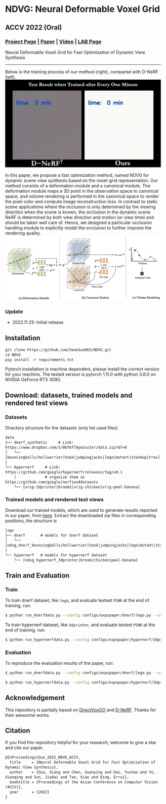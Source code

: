 # NDVG: Neural Deformable Voxel Grid

## ACCV 2022 (Oral)

### [Project Page](https://npucvr.github.io/NDVG/) | [Paper](https://arxiv.org/abs/2206.07698) | [Video](https://youtu.be/BVKF3m49kj0) | [LAB Page](http://npu-cvr.cn/)
Neural Deformable Voxel Grid for Fast Optimization of Dynamic View Synthesis   

---------------------------------------------------
Below is the training process of our method (right), compared with D-NeRF (left).   
![block](./figs/train_demo.gif)


In this paper, we propose a fast optimization
method, named NDVG for dynamic scene view synthesis based on the voxel-grid
representation. Our method consists of a deformation module and a canonical
module. The deformation module maps a 3D point in the observation space to
canonical space, and volume rendering is performed in the canonical space to
render the pixel color and compute image reconstruction loss. In contrast to
static scene applications where the occlusion is only determined by the viewing
direction when the scene is known, the occlusion in the dynamic scene NeRF
is determined by both view direction and motion (or view time) and should be
taken well care of. Hence, we designed a particular occlusion handling module
to explicitly model the occlusion to further improve the rendering quality.   
![block](./figs/pipeline.png)


### Update
- 2022.11.25: Initial release.

## Installation
```
git clone https://github.com/SeanGuo063/NDVG.git
cd NDVG
pip install -r requirements.txt
```
Pytorch installation is machine dependent, please install the correct version for your machine. The tested version is pytorch 1.11.0 with python 3.8.0 on NVIDIA GeForce RTX 3090.


## Download: datasets, trained models and rendered test views

### Datasets
Directory structure for the datasets (only list used files)

    data
    ├── dnerf_synthetic     # Link: https://www.dropbox.com/s/0bf6fl0ye2vz3vr/data.zip?dl=0
    │   └── [bouncingballs|hellwarrior|hook|jumpingjacks|lego|mutant|standup|trex]
    │
    └── Hypernerf     # Link: https://github.com/google/hypernerf/releases/tag/v0.1
        │             # organize them as https://github.com/google/nerfies#datasets
        └── [vrig-3dprinter|broom2|vrig-chicken|vrig-peel-banana]

### Trained models and rendered test views
Download our trained models, which are used to generate results reported in our paper, from [here](https://drive.google.com/drive/folders/1cJ0_EREKwAUik-3fyKaPMbayXp49jHeh?usp=share_link). Extract the downloaded zip files in corresponding positions, the structure is

    logs
    ├── dnerf       # models for dnerf dataset
    │   └── [ndvg_dnerf_bouncingballs|hellwarrior|hook|jumpingjacks|lego|mutant|standup|trex]
    │
    └── hypernerf   # models for hypernerf dataset
        └── [ndvg_hypernerf_3dprinter|broom|chicken|peel-banana]

## Train and Evaluation

### Train
To train dnerf dataset, like `lego`, and evaluate testset `PSNR` at the end of training, run:
```bash
$ python run_dnerfdata.py --config configs/expspaper/dnerf/lego.py --use_coarse_voxgrid --use_fine_voxgrid --render_test
```

To train hypernerf dataset, like `3dprinter`, and evaluate testset `PSNR` at the end of training, run:
```bash
$ python run_hypernerfdata.py --config configs/expspaper/hypernerf/3dprinter.py --use_fine_voxgrid --render_test
```

### Evaluation
To reproduce the evaluation results of the paper, run:
```bash
$ python run_dnerfdata.py --config configs/expspaper/dnerf/lego.py --use_coarse_voxgrid --use_fine_voxgrid --render_test --render_only --eval_ssim --eval_lpips_vgg
```

```bash
$ python run_hypernerfdata.py --config configs/expspaper/hypernerf/3dprinter.py --use_fine_voxgrid --render_test --render_only
```

## Acknowledgement
This repository is partially based on [DirectVoxGO](https://github.com/sunset1995/DirectVoxGO) and [D-NeRF](https://github.com/albertpumarola/D-NeRF). Thanks for their awesome works.

## Citation
If you find this repository helpful for your research, welcome to give a star and cite our paper.

```
@InProceedings{Guo_2022_NDVG_ACCV,
  title     = {Neural Deformable Voxel Grid for Fast Optimization of Dynamic View Synthesis},
  author    = {Guo, Xiang and Chen, Guanying and Dai, Yuchao and Ye, Xiaoqing and Sun, Jiadai and Tan, Xiao and Ding, Errui},
  booktitle = {Proceedings of the Asian Conference on Computer Vision (ACCV)},
  year      = {2022}
}
```